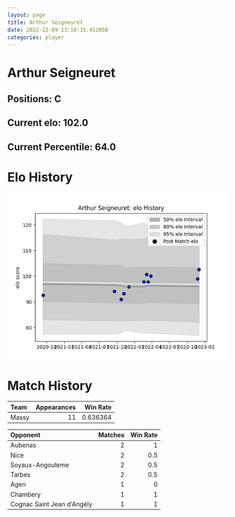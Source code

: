 ```yaml
---  
layout: page  
title: Arthur Seigneuret  
date: 2022-12-09 13:10:15.412050  
categories: player  
---
```

# Arthur Seigneuret

## Positions: C

## Current elo: 102.0

## Current Percentile: 64.0

# Elo History


![elo history](history_ArthurSeigneuret.png)
# Match History


| Team   |   Appearances |   Win Rate |
|:-------|--------------:|-----------:|
| Massy  |            11 |   0.636364 |

| Opponent                   |   Matches |   Win Rate |
|:---------------------------|----------:|-----------:|
| Aubenas                    |         2 |        1   |
| Nice                       |         2 |        0.5 |
| Soyaux-Angouleme           |         2 |        0.5 |
| Tarbes                     |         2 |        0.5 |
| Agen                       |         1 |        0   |
| Chambery                   |         1 |        1   |
| Cognac Saint Jean d'Angély |         1 |        1   |